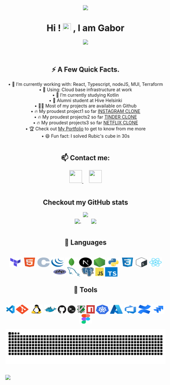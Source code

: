 
<!-- 👯
- 🤔 sdk
- 💬 You can't learn everything, but you have to convince yourself that you can learn anything - John Carmack
- 📫 developing tinder continuing on gitlab repo,
today doing filters with react in it
today finished the upload images based on user login tokens
- 😄 Prknoasfasd if you see this comment here you have two options: you hire me as a developer or invite for a coffee
- ⚡ Fun 
  ##⚡️
 jhb
  ![snake gif](https://github.com/mobahug/mobahug/blob/output/github-contribution-grid-snake.svg)
 ![](https://visitor-badge.glitch.me/badge?page_id=mobahug.mobahug)
# Hi ! <img src="https://media.giphy.com/media/hvRJCLFzcasrR4ia7z/giphy.gif" width="25px"> , I am Gabor
![](https://komarev.com/ghpvc/?username=mobahug&color=yellow)
<div style="display: inline_block"><br>
   <img height="150em" src="https://github-readme-stats.vercel.app/api?username=mobahug&show_icons=true&theme=tokyonight&include_all_commits=true&count_private=true"> &emsp;&emsp;&emsp;&emsp;
    <img height="150em" src="https://github-readme-stats.vercel.app/api/top-langs/?username=mobahug&layout=compact&langs_count=7&theme=tokyonight">
 alt="Rafa-pic"
   - 🔭 I’m currently workg on my own libra
   - 🌱 I’m learning C language
   - 👨‍💻 Most of my projects are available on Github.
<img align="right" height="290em" width="410" style="border-radius:150px" src="https://badge42.herokuapp.com/api/stats/ghorvath?cursus=42">
-->

<div align="center" style="display: inline_block"><br>
 <img align="center" src="https://user-images.githubusercontent.com/83179142/156719281-6ce162ee-8c83-4979-91f0-c8d79305160c.png">
  <h1 align="center">Hi ! <img src="https://media.giphy.com/media/hvRJCLFzcasrR4ia7z/giphy.gif" width="25px" height="25px"> , I am Gabor</h1>
  <p align="center">
  <a href="https://github.com/mobahug/readme-typing-svg"><img src="https://readme-typing-svg.herokuapp.com/?lines=Full%20Stack%20Developer%20from%20the%20famous%2042%20school;Currently%20working%20with%20React%20and%20MUI;Always%20learning%20new%20things&font=Fira%20Code&center=true&width=700&height=45&color=3382FF&vCenter=true&size=22"></a>
  </p>
  <div align="center" style="display: inline_block"><br>
    <h2>⚡️ A Few Quick Facts.</h2> 
    •  🔭 I’m currently working with: React, Typescript, nodeJS, MUI, Terraform <br>
    •  💬 Using: Cloud base infrastructure at work <br>
    •  🌱 I’m currently studying Kotlin <br>
    •  🐝 Alumni student at Hive Helsinki <br>
    •  👨‍💻 Most of my projects are available on Github <br>
    •  🔥 My proudest project1 so far <a href="https://github.com/mobahug/instagram_clone_42_SP">INSTAGRAM CLONE</a><br>
    •  🔥 My proudest projects2 so far <a href="https://github.com/mobahug/TinderClone_42">TINDER CLONE</a><br>
    •  🔥 My proudest projects3 so far <a href="https://github.com/mobahug/Netflix_Clone_42">NETFLIX CLONE</a><br>
    •  🏆 Check out <a href="https://mobahug.github.io/gaborulenius/">My Portfolio</a> to get to know from me more<br>
    •  😄 Fun fact: I solved Rubic's cube in 30s
  </div>
</div>
<br>


<div align="center">
  <h2>📫 Contact me:</h2>
  <a href="https://www.linkedin.com/in/g%C3%A0bor-horv%C3%A0th-ulenius-07526719a/">
    <img src="https://cdn.jsdelivr.net/gh/devicons/devicon/icons/linkedin/linkedin-original.svg" height ="40px" width="40px"/>
  </a>&emsp;
  <a href="mailto:gaborulenius@gmail.com">
    <img height="40px" width="40px" src="https://user-images.githubusercontent.com/1412131/58957746-8d342500-87a1-11e9-9c34-4c757712bd27.png"" />
  </a>
</div>
<br>


<div align="center" style="display: inline_block">
  <h2>Checkout my GitHub stats</h2> 
  <img src="https://media.giphy.com/media/VgCDAzcKvsR6OM0uWg/giphy.gif" width="50">
</div>

                                                                                                                                                                       
<div align="center">
  <a href="https://github.com/anuraghazra/github-readme-stats">
    <img align="center"  height="150em" src="https://github-readme-stats.vercel.app/api?username=mobahug&show_icons=true&theme=tokyonight&count_private=true" />
  </a>
  &emsp;&emsp;
  <a href="https://github.com/anuraghazra/convoychat">
    <img align="center" height="150em" src="https://github-readme-stats.vercel.app/api/top-langs/?username=mobahug&layout=compact&langs_count=8&theme=tokyonight" />
  </a>
</div>    
<br>


 <h2 align="center">🚀 Languages</h2> 
<div align="center" style="display: inline_block" ><br>
  <img align="center" alt="Terraform" height="30px" width="40px" src="https://raw.githubusercontent.com/devicons/devicon/master/icons/terraform/terraform-original.svg">
  <img align="center" alt="HTML5" height="30px" width="40px" src="https://raw.githubusercontent.com/devicons/devicon/master/icons/html5/html5-original.svg">
  <img align="center" alt="C" height="30px" width="40px" src="https://raw.githubusercontent.com/devicons/devicon/master/icons/c/c-original.svg">
  
  <img align="center" alt="JQuery" height="30px" width="40px" src="https://raw.githubusercontent.com/devicons/devicon/master/icons/jquery/jquery-original.svg">
  <img align="center" alt="mongodb" height="30px" width="40px" src="https://raw.githubusercontent.com/devicons/devicon/master/icons/mongodb/mongodb-original.svg">
  <img align="center" alt="nextjs" height="30px" width="40px" src="https://raw.githubusercontent.com/devicons/devicon/master/icons/nextjs/nextjs-original.svg">
  
  <img align="center" alt="nodejs" height="30px" width="40px" src="https://raw.githubusercontent.com/devicons/devicon/master/icons/nodejs/nodejs-original.svg">
  <img align="center" alt="Rafa-Python" height="30px" width="40px" src="https://raw.githubusercontent.com/devicons/devicon/master/icons/python/python-original.svg">
  
  <img align="center" alt="CSS3" height="30px" width="40px" src="https://raw.githubusercontent.com/devicons/devicon/master/icons/css3/css3-original.svg">
  <img align="center" alt="Bash" height="30px" width="40px" src="https://raw.githubusercontent.com/devicons/devicon/master/icons/bash/bash-original.svg">
   <img align="center" alt="React" height="30px" width="40px" src="https://raw.githubusercontent.com/devicons/devicon/master/icons/react/react-original.svg">
  
  <img align="center" alt="PHP" height="30px" width="40px" src="https://raw.githubusercontent.com/devicons/devicon/master/icons/php/php-original.svg">
  <img align="center" alt="mysql" height="30px" width="40px" src="https://raw.githubusercontent.com/devicons/devicon/master/icons/mysql/mysql-original.svg">
  <img align="center" alt="postgresql" height="30px" width="40px" src="https://raw.githubusercontent.com/devicons/devicon/master/icons/postgresql/postgresql-original.svg">
  <img align="center" alt="javascript" width="26px" src="https://raw.githubusercontent.com/github/explore/80688e429a7d4ef2fca1e82350fe8e3517d3494d/topics/javascript/javascript.png">
  <img align="center" alt="typescript" height="30px" width="40px" src="https://raw.githubusercontent.com/devicons/devicon/master/icons/typescript/typescript-original.svg">

</div>



<h2 align="center">🔧 Tools</h2> 
  <div align="center" style="display: inline_block" ><br>
    <img align="center" alt="Visual Studio Code" width="26px" src="https://raw.githubusercontent.com/github/explore/80688e429a7d4ef2fca1e82350fe8e3517d3494d/topics/visual-studio-code/visual-studio-code.png">
    <img align="center" alt="Rafa-Git" height="30px" width="40px" src="https://raw.githubusercontent.com/devicons/devicon/master/icons/git/git-original.svg">
    <img align="center" alt="Linux" height="30px" width="40px" src="https://raw.githubusercontent.com/devicons/devicon/master/icons/linux/linux-original.svg">
    <img align="center" alt="Docker" height="30px" width="40px" src="https://raw.githubusercontent.com/devicons/devicon/master/icons/docker/docker-original.svg">
    <img align="center" alt="GitHub" width="26px" src="https://raw.githubusercontent.com/github/explore/78df643247d429f6cc873026c0622819ad797942/topics/github/github.png">
    <img align="center" alt="Terminal" width="26px" src="https://raw.githubusercontent.com/github/explore/80688e429a7d4ef2fca1e82350fe8e3517d3494d/topics/terminal/terminal.png">
    <img align="center" alt="Vim" width="26px" src="https://raw.githubusercontent.com/github/explore/80688e429a7d4ef2fca1e82350fe8e3517d3494d/topics/vim/vim.png">
    <img align="center" alt="Vim" width="26px" src="https://raw.githubusercontent.com/github/explore/80688e429a7d4ef2fca1e82350fe8e3517d3494d/topics/npm/npm.png">
    <img align="center" alt="Kubernetes" height="30px" width="40px" src="https://raw.githubusercontent.com/devicons/devicon/master/icons/kubernetes/kubernetes-original.svg">
    <img align="center" alt="Azure" height="30px" width="40px" src="https://raw.githubusercontent.com/devicons/devicon/master/icons/azure/azure-original.svg">
    <img align="center" alt="azuredevops" height="30px" width="40px" src="https://raw.githubusercontent.com/devicons/devicon/master/icons/azuredevops/azuredevops-original.svg">
    <img align="center" alt="confluence" height="30px" width="40px" src="https://raw.githubusercontent.com/devicons/devicon/master/icons/confluence/confluence-original.svg">
    <img align="center" alt="jira" height="30px" width="40px" src="https://raw.githubusercontent.com/devicons/devicon/master/icons/jira/jira-original.svg">
    <img align="center" alt="figma" height="30px" width="40px" src="https://raw.githubusercontent.com/devicons/devicon/master/icons/figma/figma-original.svg">

  
  
  </div>
</div>
<br>
<div align="center">
  <img alt="snake eating my contributions" src="https://raw.githubusercontent.com/mobahug/mobahug/output/github-contribution-grid-snake-dark.svg" />
</div>
 
<br>


 ![](https://raw.githubusercontent.com/bornmay/bornmay/Update/svg/Bottom.svg)
<br>

